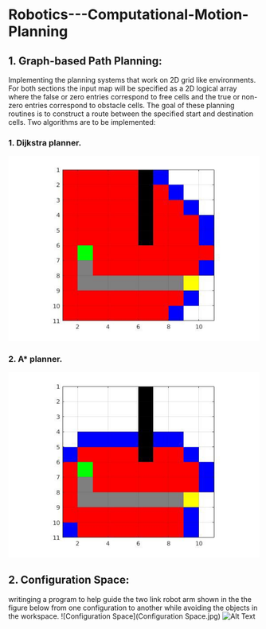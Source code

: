 # Robotics---Computational-Motion-Planning
## 1. Graph-based Path Planning: 
Implementing the planning systems that work on 2D grid like environments. For both sections the input map will be specified as a 2D logical array where the false or zero entries correspond to free cells and the true or non-zero entries correspond to obstacle cells. The goal of these planning routines is to construct a route between the specified start and destination cells. 
Two algorithms are to be implemented:
###    1. Dijkstra planner.
![Dijkstra Result](Dijkstra.jpg)
###    2. A* planner.
![A* Result](Astar.jpg)

## 2. Configuration Space:
writinging a program to help guide the two link robot arm shown in the the figure below from one configuration to another while avoiding the objects in the workspace.
    ![Configuration Space](Configuration Space.jpg)
    ![Alt Text](url)
